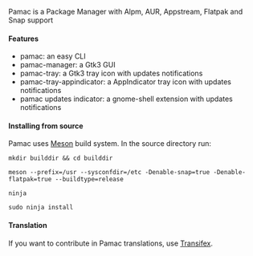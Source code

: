 Pamac is a Package Manager with Alpm, AUR, Appstream, Flatpak and Snap support

#### Features

 - pamac: an easy CLI
 - pamac-manager: a Gtk3 GUI
 - pamac-tray: a Gtk3 tray icon with updates notifications
 - pamac-tray-appindicator: a AppIndicator tray icon with updates notifications
 - pamac updates indicator: a gnome-shell extension with updates notifications

#### Installing from source

Pamac uses [Meson](http://mesonbuild.com/index.html) build system.
In the source directory run:

`mkdir builddir && cd builddir`

`meson --prefix=/usr --sysconfdir=/etc -Denable-snap=true -Denable-flatpak=true --buildtype=release`

`ninja`

`sudo ninja install`

#### Translation

If you want to contribute in Pamac translations, use [Transifex](https://www.transifex.com/manjarolinux/manjaro-pamac).
